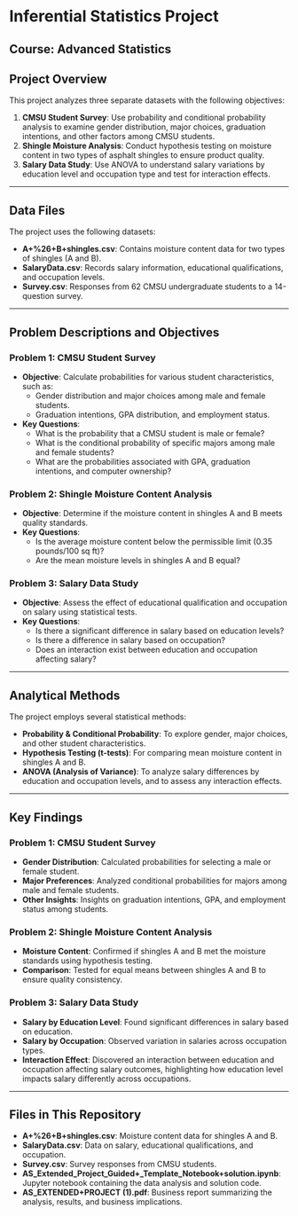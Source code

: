 # Inferential Statistics Project
## Course: Advanced Statistics

## Project Overview

This project analyzes three separate datasets with the following objectives:

1. **CMSU Student Survey**: Use probability and conditional probability analysis to examine gender distribution, major choices, graduation intentions, and other factors among CMSU students.
2. **Shingle Moisture Analysis**: Conduct hypothesis testing on moisture content in two types of asphalt shingles to ensure product quality.
3. **Salary Data Study**: Use ANOVA to understand salary variations by education level and occupation type and test for interaction effects.

---

## Data Files

The project uses the following datasets:

- **A+%26+B+shingles.csv**: Contains moisture content data for two types of shingles (A and B).
- **SalaryData.csv**: Records salary information, educational qualifications, and occupation levels.
- **Survey.csv**: Responses from 62 CMSU undergraduate students to a 14-question survey.

---

## Problem Descriptions and Objectives

### Problem 1: CMSU Student Survey
- **Objective**: Calculate probabilities for various student characteristics, such as:
  - Gender distribution and major choices among male and female students.
  - Graduation intentions, GPA distribution, and employment status.
- **Key Questions**: 
  - What is the probability that a CMSU student is male or female?
  - What is the conditional probability of specific majors among male and female students?
  - What are the probabilities associated with GPA, graduation intentions, and computer ownership?

### Problem 2: Shingle Moisture Content Analysis
- **Objective**: Determine if the moisture content in shingles A and B meets quality standards.
- **Key Questions**: 
  - Is the average moisture content below the permissible limit (0.35 pounds/100 sq ft)?
  - Are the mean moisture levels in shingles A and B equal?

### Problem 3: Salary Data Study
- **Objective**: Assess the effect of educational qualification and occupation on salary using statistical tests.
- **Key Questions**:
  - Is there a significant difference in salary based on education levels?
  - Is there a difference in salary based on occupation?
  - Does an interaction exist between education and occupation affecting salary?

---

## Analytical Methods

The project employs several statistical methods:

- **Probability & Conditional Probability**: To explore gender, major choices, and other student characteristics.
- **Hypothesis Testing (t-tests)**: For comparing mean moisture content in shingles A and B.
- **ANOVA (Analysis of Variance)**: To analyze salary differences by education and occupation levels, and to assess any interaction effects.

---

## Key Findings

### Problem 1: CMSU Student Survey
- **Gender Distribution**: Calculated probabilities for selecting a male or female student.
- **Major Preferences**: Analyzed conditional probabilities for majors among male and female students.
- **Other Insights**: Insights on graduation intentions, GPA, and employment status among students.

### Problem 2: Shingle Moisture Content Analysis
- **Moisture Content**: Confirmed if shingles A and B met the moisture standards using hypothesis testing.
- **Comparison**: Tested for equal means between shingles A and B to ensure quality consistency.

### Problem 3: Salary Data Study
- **Salary by Education Level**: Found significant differences in salary based on education.
- **Salary by Occupation**: Observed variation in salaries across occupation types.
- **Interaction Effect**: Discovered an interaction between education and occupation affecting salary outcomes, highlighting how education level impacts salary differently across occupations.

---

## Files in This Repository

- **A+%26+B+shingles.csv**: Moisture content data for shingles A and B.
- **SalaryData.csv**: Data on salary, educational qualifications, and occupation.
- **Survey.csv**: Survey responses from CMSU students.
- **AS_Extended_Project_Guided+_Template_Notebook+solution.ipynb**: Jupyter notebook containing the data analysis and solution code.
- **AS_EXTENDED+PROJECT (1).pdf**: Business report summarizing the analysis, results, and business implications.

